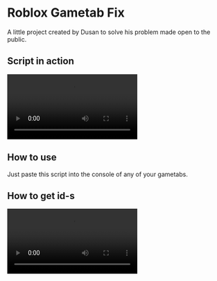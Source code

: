 # Roblox Gametab Fix

A little project created by Dusan to solve his problem made open to the public.

## Script in action

<video src="C:\Users\dusan\Videos\2021-04-09 21-42-09.mp4"></video>

## How to use

Just paste this script into the console of any of your gametabs. 

## How to get id-s

<video src="C:\Users\dusan\Videos\2021-04-09 21-48-17.mp4"></video>

